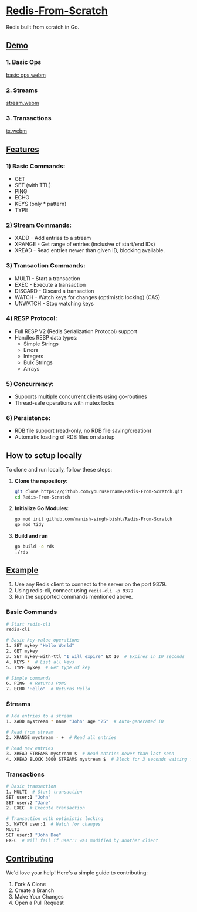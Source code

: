 # <ins>Redis-From-Scratch</ins>

Redis built from scratch in Go.

## <ins>Demo</ins>
### 1. Basic Ops
[basic ops.webm](https://github.com/user-attachments/assets/8ab4d2eb-7732-40b3-8bfa-c00b0085727a)

### 2. Streams
[stream.webm](https://github.com/user-attachments/assets/088336b5-45bd-4bc5-9c77-4830985a4fea)

### 3. Transactions

[tx.webm](https://github.com/user-attachments/assets/bd167941-03d5-402a-91bd-f66de81e027a)


## <ins>Features</ins>

### 1) Basic Commands:

- GET
- SET (with TTL)
- PING
- ECHO
- KEYS (only \* pattern)
- TYPE

### 2) Stream Commands:

- XADD - Add entries to a stream
- XRANGE - Get range of entries (inclusive of start/end IDs)
- XREAD - Read entries newer than given ID, blocking available.

### 3) Transaction Commands:

- MULTI - Start a transaction
- EXEC - Execute a transaction
- DISCARD - Discard a transaction
- WATCH - Watch keys for changes (optimistic locking) (CAS)
- UNWATCH - Stop watching keys

### 4) RESP Protocol:

- Full RESP V2 (Redis Serialization Protocol) support
- Handles RESP data types:
  - Simple Strings
  - Errors
  - Integers
  - Bulk Strings
  - Arrays

### 5) Concurrency:

- Supports multiple concurrent clients using go-routines
- Thread-safe operations with mutex locks

### 6) Persistence:

- RDB file support (read-only, no RDB file saving/creation)
- Automatic loading of RDB files on startup

## How to setup locally

To clone and run locally, follow these steps:

1. **Clone the repository**:
   ```bash
   git clone https://github.com/yourusername/Redis-From-Scratch.git
   cd Redis-From-Scratch
   ```
2. **Initialize Go Modules:**
   ```bash
   go mod init github.com/manish-singh-bisht/Redis-From-Scratch
   go mod tidy
   ```
3. **Build and run**
   ```bash
   go build -o rds
   ./rds
   ```

## <ins>Example</ins>

1. Use any Redis client to connect to the server on the port 9379.
2. Using redis-cli, connect using `redis-cli -p 9379`
3. Run the supported commands mentioned above.

### Basic Commands

```bash
# Start redis-cli
redis-cli

# Basic key-value operations
1. SET mykey "Hello World"
2. GET mykey
3. SET mykey-with-ttl "I will expire" EX 10  # Expires in 10 seconds
4. KEYS *  # List all keys
5. TYPE mykey  # Get type of key

# Simple commands
6. PING  # Returns PONG
7. ECHO "Hello"  # Returns Hello
```

### Streams

```bash
# Add entries to a stream
1. XADD mystream * name "John" age "25"  # Auto-generated ID

# Read from stream
2. XRANGE mystream - +  # Read all entries

# Read new entries
3. XREAD STREAMS mystream $  # Read entries newer than last seen
4. XREAD BLOCK 3000 STREAMS mystream $  # Block for 3 seconds waiting for new entries
```

### Transactions

```bash
# Basic transaction
1. MULTI  # Start transaction
SET user:1 "John"
SET user:2 "Jane"
2. EXEC  # Execute transaction

# Transaction with optimistic locking
3. WATCH user:1  # Watch for changes
MULTI
SET user:1 "John Doe"
EXEC  # Will fail if user:1 was modified by another client

```

## <ins>Contributing</ins>

We'd love your help! Here's a simple guide to contributing:

1. Fork & Clone
2. Create a Branch
3. Make Your Changes
4. Open a Pull Request
